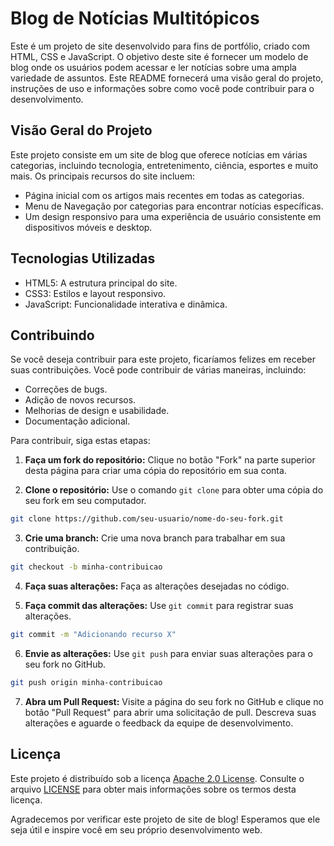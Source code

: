# Blog de Notícias Multitópicos

Este é um projeto de site desenvolvido para fins de portfólio, criado com HTML, CSS e JavaScript. O objetivo deste site é fornecer um modelo de blog onde os usuários podem acessar e ler notícias sobre uma ampla variedade de assuntos. Este README fornecerá uma visão geral do projeto, instruções de uso e informações sobre como você pode contribuir para o desenvolvimento.

## Visão Geral do Projeto

Este projeto consiste em um site de blog que oferece notícias em várias categorias, incluindo tecnologia, entretenimento, ciência, esportes e muito mais. Os principais recursos do site incluem:

- Página inicial com os artigos mais recentes em todas as categorias.
- Menu de Navegação por categorias para encontrar notícias específicas.
- Um design responsivo para uma experiência de usuário consistente em dispositivos móveis e desktop.

## Tecnologias Utilizadas

- HTML5: A estrutura principal do site.
- CSS3: Estilos e layout responsivo.
- JavaScript: Funcionalidade interativa e dinâmica.

## Contribuindo

Se você deseja contribuir para este projeto, ficaríamos felizes em receber suas contribuições. Você pode contribuir de várias maneiras, incluindo:

- Correções de bugs.
- Adição de novos recursos.
- Melhorias de design e usabilidade.
- Documentação adicional.

Para contribuir, siga estas etapas:

1. **Faça um fork do repositório:** Clique no botão "Fork" na parte superior desta página para criar uma cópia do repositório em sua conta.

2. **Clone o repositório:** Use o comando `git clone` para obter uma cópia do seu fork em seu computador.

```bash
git clone https://github.com/seu-usuario/nome-do-seu-fork.git
```

3. **Crie uma branch:** Crie uma nova branch para trabalhar em sua contribuição.

```bash
git checkout -b minha-contribuicao
```

4. **Faça suas alterações:** Faça as alterações desejadas no código.

5. **Faça commit das alterações:** Use `git commit` para registrar suas alterações.

```bash
git commit -m "Adicionando recurso X"
```

6. **Envie as alterações:** Use `git push` para enviar suas alterações para o seu fork no GitHub.

```bash
git push origin minha-contribuicao
```

7. **Abra um Pull Request:** Visite a página do seu fork no GitHub e clique no botão "Pull Request" para abrir uma solicitação de pull. Descreva suas alterações e aguarde o feedback da equipe de desenvolvimento.

## Licença

Este projeto é distribuído sob a licença [Apache 2.0 License](LICENSE). Consulte o arquivo [LICENSE](LICENSE) para obter mais informações sobre os termos desta licença.

Agradecemos por verificar este projeto de site de blog! Esperamos que ele seja útil e inspire você em seu próprio desenvolvimento web.
